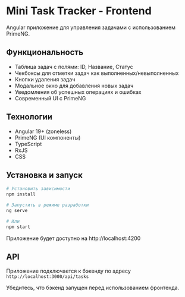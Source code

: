 # Mini Task Tracker - Frontend

Angular приложение для управления задачами с использованием PrimeNG.

## Функциональность

- Таблица задач с полями: ID, Название, Статус
- Чекбоксы для отметки задач как выполненных/невыполненных
- Кнопки удаления задач
- Модальное окно для добавления новых задач
- Уведомления об успешных операциях и ошибках
- Современный UI с PrimeNG

## Технологии

- Angular 19+ (zoneless)
- PrimeNG (UI компоненты)
- TypeScript
- RxJS
- CSS

## Установка и запуск

```bash
# Установить зависимости
npm install

# Запустить в режиме разработки
ng serve

# Или
npm start
```

Приложение будет доступно на http://localhost:4200

## API

Приложение подключается к бэкенду по адресу `http://localhost:3000/api/tasks`

Убедитесь, что бэкенд запущен перед использованием фронтенда.
